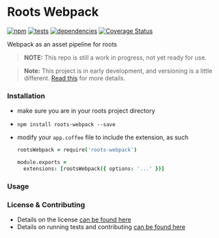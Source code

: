 Roots Webpack
=============================

[![npm](https://badge.fury.io/js/roots-webpack.svg?style=flat)](http://badge.fury.io/js/roots-webpack) [![tests](https://badge.fury.io/travis/carrot/roots-webpack/master.svg?style=flat)](https://travis-ci.org/carrot/roots-webpack) [![dependencies](https://badge.fury.io/gemnasium/carrot/roots-webpack.svg?style=flat)](https://gemnasium.com/carrot/roots-webpack) [![Coverage Status](https://img.shields.io/coveralls/carrot/roots-webpack.svg?style=flat)](https://coveralls.io/r/carrot/roots-webpack?branch=master)

Webpack as an asset pipeline for roots

> **NOTE:** This repo is still a work in progress, not yet ready for use.

> **Note:** This project is in early development, and versioning is a little different. [Read this](http://markup.im/#q4_cRZ1Q) for more details.

### Installation

- make sure you are in your roots project directory
- `npm install roots-webpack --save`
- modify your `app.coffee` file to include the extension, as such

  ```coffee
  rootsWebpack = require('roots-webpack')

  module.exports =
    extensions: [rootsWebpack({ options: '...' })]
  ```

### Usage


### License & Contributing

- Details on the license [can be found here](LICENSE.md)
- Details on running tests and contributing [can be found here](contributing.md)